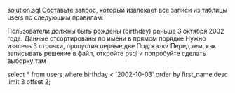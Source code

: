 solution.sql
Составьте запрос, который извлекает все записи из таблицы users по следующим правилам:

Пользователи должны быть рождены (birthday) раньше 3 октября 2002 года.
Данные отсортированы по имени в прямом порядке
Нужно извлечь 3 строчки, пропустив первые две
Подсказки
Перед тем, как записывать решение в файл, откройте psql и попробуйте сделать выборку там

select * from users where birthday < '2002-10-03' order by first_name desc limit 3 offset 2;

